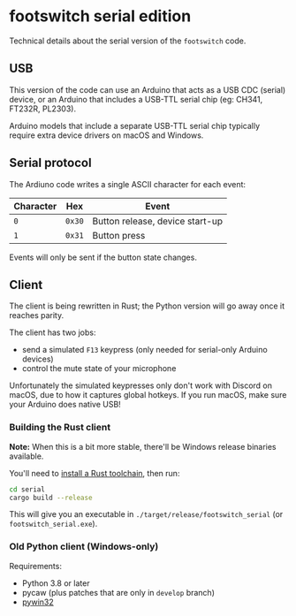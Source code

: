 # footswitch serial edition

Technical details about the serial version of the `footswitch` code.

## USB

This version of the code can use an Arduino that acts as a USB CDC (serial) device, or an Arduino that includes a USB-TTL serial chip (eg: CH341, FT232R, PL2303).

Arduino models that include a separate USB-TTL serial chip typically require extra device drivers on macOS and Windows.

## Serial protocol

The Ardiuno code writes a single ASCII character for each event:

Character | Hex    | Event
--------- | ------ | --------------
`0`       | `0x30` | Button release, device start-up
`1`       | `0x31` | Button press

Events will only be sent if the button state changes.

## Client

The client is being rewritten in Rust; the Python version will go away once it reaches parity.

The client has two jobs:

* send a simulated `F13` keypress (only needed for serial-only Arduino devices)
* control the mute state of your microphone

Unfortunately the simulated keypresses only don't work with Discord on macOS, due to how it captures global hotkeys.  If you run macOS, make sure your Arduino does native USB!

### Building the Rust client

**Note:** When this is a bit more stable, there'll be Windows release binaries available.

You'll need to [install a Rust toolchain](https://www.rust-lang.org/tools/install), then run:

```sh
cd serial
cargo build --release
```

This will give you an executable in `./target/release/footswitch_serial` (or `footswitch_serial.exe`).

### Old Python client (Windows-only)

Requirements:

* Python 3.8 or later
* pycaw (plus patches that are only in `develop` branch)
* [pywin32][]


[pywin32]: https://github.com/mhammond/pywin32

